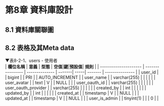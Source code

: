 # 第8章 資料庫設計
## 8.1 資料庫關聯圖


## 8.2 表格及其Meta data
▼表8-2-1、users - 使用者
<br>
| **欄位名稱**           | **意義**         | **型態**       | **空值**|**鍵**|**預設值**| **規則**        |
| --------------------- | ---------------- | -------------- | -------| -----| ------- | --------------- |
| user_id               |                  | bigint         |        | PRI  |         | AUTO_INCREMENT  |
| user_name             |                  | varchar(255)	  |        |      |         |                 |
| user_avatar           |                  | text           |    V   |      |   NULL  |                 |
| user_oauth_id         |                  | varchar(255)	  |        |      |         |                 |
| user_oauth_provider   |                  | varchar(255)	  |        |      |         |                 |
| created_by            |                  | int            |        |      |         |                 |
| updated_by            |                  | int            |        |      |         |                 |
| created_at            |                  | timestamp      |    V   |      |   NULL  |                 |
| updated_at            |                  | timestamp      |    V   |      |   NULL  |                 |
| user_is_admin         |                  | tinyint(1)     |        |      |    0    |                 |
